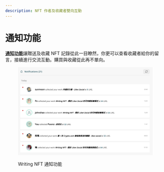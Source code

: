 ```yaml
---
description: NFT 作者及收藏者雙向互動
---
```


# 通知功能

[**通知功能**](https://liker.land/notifications)讓贈送及收藏 NFT 記錄從此一目瞭然，你更可以查看收藏者給你的留言，接續進行交流互動。購買與收藏從此再不單向。

<figure><img src="../../.gitbook/assets/notifications.png" alt=""><figcaption><p>Writing NFT 通知功能</p></figcaption></figure>
